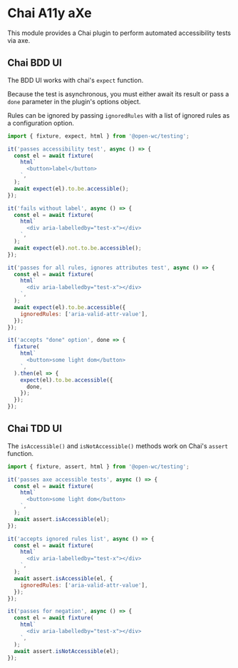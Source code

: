 # Chai A11y aXe

This module provides a Chai plugin to perform automated accessibility tests via axe.

[//]: # 'AUTO INSERT HEADER PREPUBLISH'

## Chai BDD UI

The BDD UI works with chai's `expect` function.

Because the test is asynchronous, you must either await its result or pass a `done` parameter in the plugin's options object.

Rules can be ignored by passing `ignoredRules` with a list of ignored rules as a configuration option.

```js
import { fixture, expect, html } from '@open-wc/testing';

it('passes accessibility test', async () => {
  const el = await fixture(
    html`
      <button>label</button>
    `,
  );
  await expect(el).to.be.accessible();
});

it('fails without label', async () => {
  const el = await fixture(
    html`
      <div aria-labelledby="test-x"></div>
    `,
  );
  await expect(el).not.to.be.accessible();
});

it('passes for all rules, ignores attributes test', async () => {
  const el = await fixture(
    html`
      <div aria-labelledby="test-x"></div>
    `,
  );
  await expect(el).to.be.accessible({
    ignoredRules: ['aria-valid-attr-value'],
  });
});

it('accepts "done" option', done => {
  fixture(
    html`
      <button>some light dom</button>
    `,
  ).then(el => {
    expect(el).to.be.accessible({
      done,
    });
  });
});
```

## Chai TDD UI

The `isAccessible()` and `isNotAccessible()` methods work on Chai's `assert` function.

```js
import { fixture, assert, html } from '@open-wc/testing';

it('passes axe accessible tests', async () => {
  const el = await fixture(
    html`
      <button>some light dom</button>
    `,
  );
  await assert.isAccessible(el);
});

it('accepts ignored rules list', async () => {
  const el = await fixture(
    html`
      <div aria-labelledby="test-x"></div>
    `,
  );
  await assert.isAccessible(el, {
    ignoredRules: ['aria-valid-attr-value'],
  });
});

it('passes for negation', async () => {
  const el = await fixture(
    html`
      <div aria-labelledby="test-x"></div>
    `,
  );
  await assert.isNotAccessible(el);
});
```

<script>
  export default {
    mounted() {
      const editLink = document.querySelector('.edit-link a');
      if (editLink) {
        const url = editLink.href;
        editLink.href = url.substr(0, url.indexOf('/master/')) + '/master/packages/chai-a11y-axe/README.md';
      }
    }
  }
</script>
